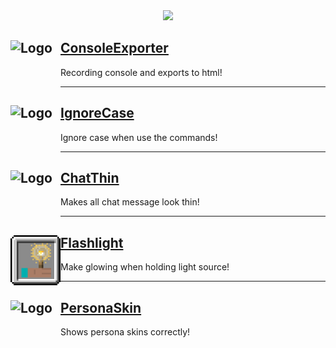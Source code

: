 <div id="header" style="asdsad" align="center">
  <img src="https://media.giphy.com/media/M9gbBd9nbDrOTu1Mqx/giphy.gif" width="100"/>
</div>
<div class="Popover-message Box Popover-message--top-right Popover-message--large p-4 mt-2 mx-auto text-left color-shadow-large">
  <h2>
  <a href="https://github.com/presentkim-pm/ConsoleExporter">
    <img align="left" src="https://raw.githubusercontent.com/presentkim-pm/ConsoleExporter/main/assets/icon.png" alt="Logo" width="80" height="80">
    ConsoleExporter
  </a>
</h2>
<p>Recording console and exports to html!</p>
</a>
</div>

-----

<h2>
  <a href="https://github.com/presentkim-pm/IgnoreCase">
    <img align="left" src="https://raw.githubusercontent.com/presentkim-pm/IgnoreCase/main/assets/icon.png" alt="Logo" width="80" height="80">
    IgnoreCase
  </a>
</h2>
<p>Ignore case when use the commands!</p>

-----

<h2>
  <a href="https://github.com/presentkim-pm/ChatThin">
    <img align="left" src="https://raw.githubusercontent.com/presentkim-pm/ChatThin/main/assets/icon.png" alt="Logo" width="80" height="80">
    ChatThin
  </a>
</h2>
<p>Makes all chat message look thin!</p>

-----

<h2>
  <a href="https://github.com/presentkim-pm/Flashlight">
    <img align="left" src="https://raw.githubusercontent.com/presentkim-pm/Flashlight/main/assets/icon.png" alt="Logo" width="80" height="80">
    Flashlight
  </a>
</h2>
<p>Make glowing when holding light source!</p>

-----

<h2>
  <a href="https://github.com/presentkim-pm/PersonaSkin">
    <img align="left" src="https://raw.githubusercontent.com/presentkim-pm/PersonaSkin/main/assets/icon.png" alt="Logo" width="80" height="80">
    PersonaSkin
  </a>
</h2>
<p>Shows persona skins correctly!</p>
